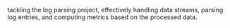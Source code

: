 tackling the log parsing project, effectively handling data streams, parsing log entries, and computing metrics based on the processed data.
